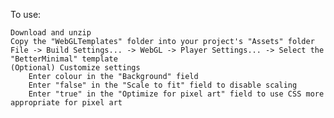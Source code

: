 To use:

    Download and unzip
    Copy the "WebGLTemplates" folder into your project's "Assets" folder
    File -> Build Settings... -> WebGL -> Player Settings... -> Select the "BetterMinimal" template
    (Optional) Customize settings
        Enter colour in the "Background" field
        Enter "false" in the "Scale to fit" field to disable scaling
        Enter "true" in the "Optimize for pixel art" field to use CSS more appropriate for pixel art
